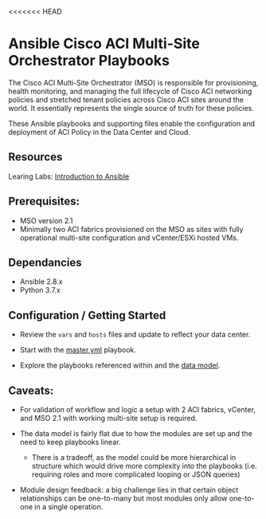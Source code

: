 <<<<<<< HEAD
# Ansible Cisco ACI Multi-Site Orchestrator Playbooks

The Cisco ACI Multi-Site Orchestrator (MSO) is responsible for provisioning, health monitoring, and managing the full lifecycle of Cisco ACI networking policies and stretched tenant policies across Cisco ACI sites around the world. It essentially represents the single source of truth for these policies.

These Ansible playbooks and supporting files enable the configuration and deployment of ACI Policy in the Data Center and Cloud.

## Resources

Learing Labs:
[Introduction to Ansible](https://developer.cisco.com/learning/modules/sdx-ansible-intro)


## Prerequisites:

- MSO version 2.1
- Minimally two ACI fabrics provisioned on the MSO as sites with fully operational multi-site configuration and vCenter/ESXi hosted VMs.

## Dependancies

- Ansible 2.8.x
- Python 3.7.x

## Configuration / Getting Started

- Review the `vars` and `hosts` files and update to reflect your data center.

- Start with the [master.yml](master.yml) playbook.

- Explore the playbooks referenced within and the [data model](vars/customer_01.yml).

## Caveats:

- For validation of workflow and logic a setup with 2 ACI fabrics, vCenter, and MSO 2.1 with working multi-site setup is required.

- The data model is fairly flat due to how the modules are set up and the need to keep playbooks linear.

    + There is a tradeoff, as the model could be more hierarchical in structure which would drive more complexity into the playbooks (i.e. requiring roles and more complicated looping or JSON queries)

- Module design feedback: a big challenge lies in that certain object relationships can be one-to-many but most modules only allow one-to-one in a single operation.
